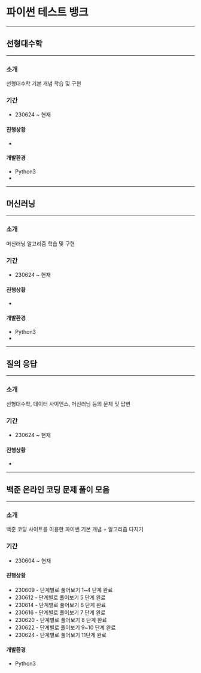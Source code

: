 # 파이썬 테스트 뱅크

   ---
   ## 선형대수학
   ---
   
   ### 소개
   선형대수학 기본 개념 학습 및 구현

   ### 기간
   - 230624 ~ 현재

   #### 진행상황
   -

   #### 개발환경
   - Python3
   - 
   ---
   ## 머신러닝
   ---
   
   ### 소개
   머신러닝 알고리즘 학습 및 구현

   ### 기간
   - 230624 ~ 현재

   #### 진행상황
   -

   #### 개발환경
   - Python3
   - 
   ---
   ## 질의 응답
   ---
   
   ### 소개
   선형대수학, 데이터 사이언스, 머신러닝 등의 문제 및 답변

   ### 기간
   - 230624 ~ 현재

   #### 진행상황
   -

   ---
   ## 백준 온라인 코딩 문제 풀이 모음
   ---
   
   ### 소개
   백준 코딩 사이트를 이용한 파이썬 기본 개념 + 알고리즘 다지기
   
   ### 기간
   - 230604 ~ 현재
    
   #### 진행상황
   - 230609 - 단계별로 풀어보기 1~4 단계 완료
   - 230612 - 단계별로 풀어보기 5 단계 완료
   - 230614 - 단계별로 풀어보기 6 단계 완료
   - 230616 - 단계별로 풀어보기 7 단계 완료
   - 230620 - 단계별로 풀어보기 8 단계 완료
   - 230622 - 단계별로 풀어보기 9~10 단계 완료
   - 230624 - 단계별로 풀어보기 11단계 완료
    
   #### 개발환경
   - Python3